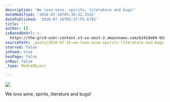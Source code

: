 ```yaml
---
description: 'We love wine, spirits, literature and bugs!'
dateModified: '2016-07-16T05:36:32.155Z'
datePublished: '2016-07-16T05:37:55.678Z'
title: ''
author: []
isBasedOnUrl: >-
  https://the-grid-user-content.s3-us-west-2.amazonaws.com/b241de84-9249-4572-8c55-84c2ffadb077.jpg
sourcePath: _posts/2016-07-16-we-love-wine-spirits-literature-and-bugs.md
starred: false
inFeed: true
hasPage: false
inNav: false
_type: MediaObject

---
```

![](https://the-grid-user-content.s3-us-west-2.amazonaws.com/a116495a-424b-452e-910a-44c3a8803931.png)

We love wine, spirits, literature and bugs!